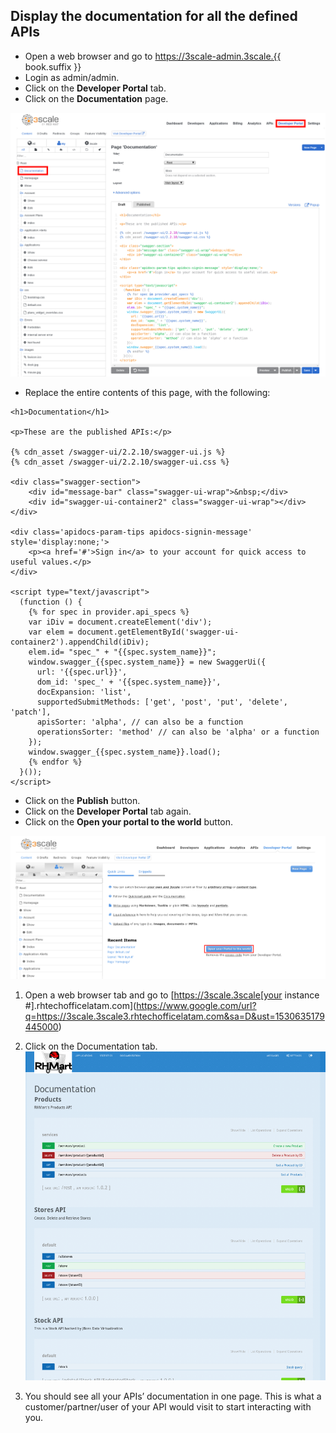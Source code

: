 ## Display the documentation for all the defined APIs

* Open a web browser and go to https://3scale-admin.3scale.{{ book.suffix }}
* Login as admin/admin.
* Click on the **Developer Portal** tab.
* Click on the **Documentation** page.

![](../assets/Selection_415.png)

* Replace the entire contents of this page, with the following:

```
<h1>Documentation</h1>

<p>These are the published APIs:</p>

{% cdn_asset /swagger-ui/2.2.10/swagger-ui.js %}
{% cdn_asset /swagger-ui/2.2.10/swagger-ui.css %}

<div class="swagger-section">
    <div id="message-bar" class="swagger-ui-wrap">&nbsp;</div>
    <div id="swagger-ui-container2" class="swagger-ui-wrap"></div>
</div>

<div class='apidocs-param-tips apidocs-signin-message' style='display:none;'>
    <p><a href='#'>Sign in</a> to your account for quick access to useful values.</p>
</div>

<script type="text/javascript">
  (function () {
	{% for spec in provider.api_specs %}
    var iDiv = document.createElement('div');
    var elem = document.getElementById('swagger-ui-container2').appendChild(iDiv);
    elem.id= "spec_" + "{{spec.system_name}}";
    window.swagger_{{spec.system_name}} = new SwaggerUi({
      url: '{{spec.url}}',
      dom_id: 'spec_' + '{{spec.system_name}}',
      docExpansion: 'list',
      supportedSubmitMethods: ['get', 'post', 'put', 'delete', 'patch'],
      apisSorter: 'alpha', // can also be a function
      operationsSorter: 'method' // can also be 'alpha' or a function
    });
    window.swagger_{{spec.system_name}}.load();
    {% endfor %}
  }());
</script>
```
* Click on the **Publish** button.
* Click on the **Developer Portal** tab again.
* Click on the **Open your portal to the world** button.

![](../images/image44.png)

1.  Open a web browser tab and go to [https://3scale.3scale[your instance #].rhtechofficelatam.com](https://www.google.com/url?q=https://3scale.3scale3.rhtechofficelatam.com&sa=D&ust=1530635179445000) 
2.  Click on the Documentation tab.![](images/image58.png)

1.  You should see all your APIs’ documentation in one page. This is what a customer/partner/user of your API would visit to start interacting with you.

